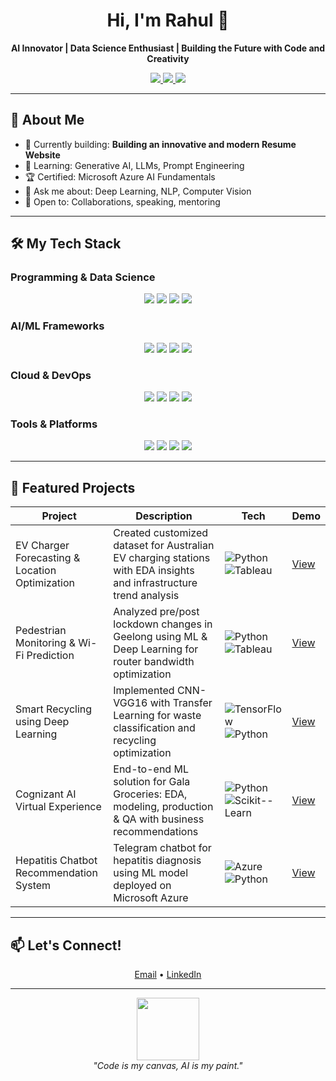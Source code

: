 <h1 align="center">Hi, I'm Rahul 👋</h1>
<p align="center">
  <b>AI Innovator | Data Science Enthusiast | Building the Future with Code and Creativity</b>
</p>

<p align="center">
  <a href="https://www.linkedin.com/in/rk95-dataquasar/">
    <img src="https://img.shields.io/badge/LinkedIn-blue?style=flat-square&logo=linkedin" />
  </a>
  <a href="mailto:kumar.rahul226@gmail.com">
    <img src="https://img.shields.io/badge/Gmail-red?style=flat-square&logo=gmail&logoColor=white" />
  </a>
  <a href="https://rahulk9520.github.io/RKAnalyst.github.io/">
    <img src="https://img.shields.io/badge/Resume-View-informational?style=flat-square&logo=readcv" />
  </a>
</p>

---

## 🚀 About Me

- 🔭 Currently building: **Building an innovative and modern Resume Website**
- 🌱 Learning: Generative AI, LLMs, Prompt Engineering
- 🏆 Certified: Microsoft Azure AI Fundamentals
- 💬 Ask me about: Deep Learning, NLP, Computer Vision
- 🤝 Open to: Collaborations, speaking, mentoring

---

## 🛠️ My Tech Stack

### Programming & Data Science
<p align="center">
  <img src="https://img.shields.io/badge/Python-3670A0?style=for-the-badge&logo=python&logoColor=ffdd54" />
  <img src="https://img.shields.io/badge/SQL-4479A1?style=for-the-badge&logo=mysql&logoColor=white" />
  <img src="https://img.shields.io/badge/Pandas-150458?style=for-the-badge&logo=pandas&logoColor=white" />
  <img src="https://img.shields.io/badge/Apache%20Spark-E25A1C?style=for-the-badge&logo=apache-spark&logoColor=white" />
</p>

### AI/ML Frameworks
<p align="center">
  <img src="https://img.shields.io/badge/TensorFlow-FF6F00?style=for-the-badge&logo=tensorflow&logoColor=white" />
  <img src="https://img.shields.io/badge/PyTorch-EE4C2C?style=for-the-badge&logo=pytorch&logoColor=white" />
  <img src="https://img.shields.io/badge/Scikit--Learn-F7931E?style=for-the-badge&logo=scikit-learn&logoColor=white" />
  <img src="https://img.shields.io/badge/Transformers-FFB300?style=for-the-badge&logo=huggingface&logoColor=white" />
</p>

### Cloud & DevOps
<p align="center">
  <img src="https://img.shields.io/badge/Microsoft%20Azure-0078D4?style=for-the-badge&logo=microsoft-azure&logoColor=white" />
  <img src="https://img.shields.io/badge/Google%20Cloud-4285F4?style=for-the-badge&logo=google-cloud&logoColor=white" />
  <img src="https://img.shields.io/badge/Docker-2496ED?style=for-the-badge&logo=docker&logoColor=white" />
  <img src="https://img.shields.io/badge/Kubernetes-326CE5?style=for-the-badge&logo=kubernetes&logoColor=white" />
</p>

### Tools & Platforms
<p align="center">
  <img src="https://img.shields.io/badge/Tableau-E97627?style=for-the-badge&logo=tableau&logoColor=white" />
  <img src="https://img.shields.io/badge/Colab-F9AB00?style=for-the-badge&logo=googlecolab&logoColor=white" />
  <img src="https://img.shields.io/badge/Notion-000000?style=for-the-badge&logo=notion&logoColor=white" />
  <img src="https://img.shields.io/badge/Trello-0052CC?style=for-the-badge&logo=trello&logoColor=white" />
</p>

---

## 🌟 Featured Projects

| Project | Description | Tech | Demo |
|---------|-------------|------|------|
| EV Charger Forecasting & Location Optimization | Created customized dataset for Australian EV charging stations with EDA insights and infrastructure trend analysis | ![Python](https://img.shields.io/badge/Python-3670A0?style=flat-square&logo=python) ![Tableau](https://img.shields.io/badge/Tableau-E97627?style=flat-square&logo=tableau) | [View](https://github.com/Rahulk9520/EVCFLO) |
| Pedestrian Monitoring & Wi-Fi Prediction | Analyzed pre/post lockdown changes in Geelong using ML & Deep Learning for router bandwidth optimization | ![Python](https://img.shields.io/badge/Python-3670A0?style=flat-square&logo=python) ![Tableau](https://img.shields.io/badge/Tableau-E97627?style=flat-square&logo=tableau) | [View](https://github.com/Rahulk9520/D2I-Geelong-City) |
| Smart Recycling using Deep Learning | Implemented CNN-VGG16 with Transfer Learning for waste classification and recycling optimization | ![TensorFlow](https://img.shields.io/badge/TensorFlow-FF6F00?style=flat-square&logo=tensorflow) ![Python](https://img.shields.io/badge/Python-3670A0?style=flat-square&logo=python) | [View](https://github.com/Rahulk9520/Deep-Learning) |
| Cognizant AI Virtual Experience | End-to-end ML solution for Gala Groceries: EDA, modeling, production & QA with business recommendations | ![Python](https://img.shields.io/badge/Python-3670A0?style=flat-square&logo=python) ![Scikit--Learn](https://img.shields.io/badge/Scikit--Learn-F7931E?style=flat-square&logo=scikit-learn) | [View](https://github.com/Rahulk9520/Cognizant-AI-Virtual-Experience-Program) |
| Hepatitis Chatbot Recommendation System | Telegram chatbot for hepatitis diagnosis using ML model deployed on Microsoft Azure | ![Azure](https://img.shields.io/badge/Microsoft%20Azure-0078D4?style=flat-square&logo=microsoft-azure) ![Python](https://img.shields.io/badge/Python-3670A0?style=flat-square&logo=python) | [View](https://github.com/Rahulk9520/Hepatitis-Reccomendation-System) |

---

## 📫 Let's Connect!

<p align="center">
  <a href="mailto:kumar.rahul226@gmail.com">Email</a> •
  <a href="https://www.linkedin.com/in/rk95-dataquasar/">LinkedIn</a> 
</p>

---

<!-- Footer or fun fact -->
<p align="center">
  <img src="https://media.giphy.com/media/f7omQNmgiyjj5sffvZ/giphy.gif" width="100" /><br>
  <i>"Code is my canvas, AI is my paint."</i>
</p>
